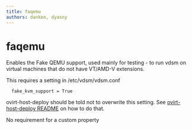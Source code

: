 ```yaml
---
title: faqemu
authors: danken, dyasny
---
```


# faqemu

Enables the Fake QEMU support, used mainly for testing - to run vdsm on virtual machines that do not have VT/AMD-V extensions.

This requires a setting in /etc/vdsm/vdsm.conf

      fake_kvm_support = True

ovirt-host-deploy should be told not to overwrite this setting. See [ovirt-host-deploy README](http://gerrit.ovirt.org/gitweb?p=ovirt-host-deploy.git;a=blob;f=README;hb=HEAD#l52) on how to do that.

No requirement for a custom property

